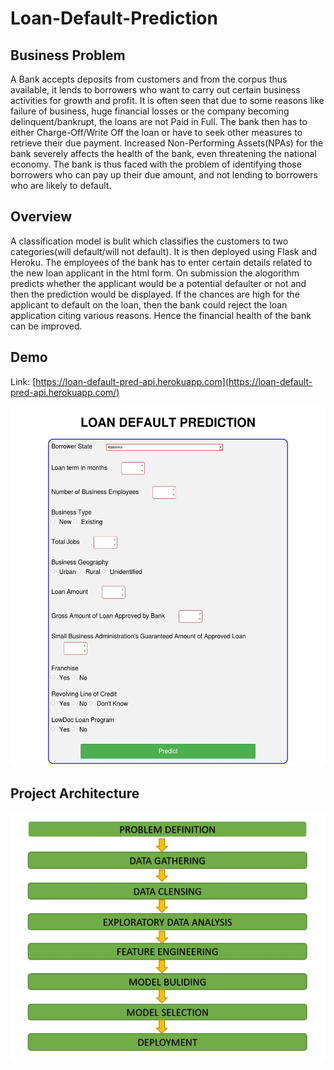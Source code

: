 # Loan-Default-Prediction
## Business Problem
A Bank accepts deposits from customers and from the corpus thus available, it lends to borrowers who want to carry out certain business activities for growth and profit. 
It is often seen that due to some reasons like failure of business, huge financial losses or the company becoming delinquent/bankrupt, the loans are not Paid in Full. 
The bank then has to either Charge-Off/Write Off the loan or have to seek other measures to retrieve their due payment. Increased Non-Performing Assets(NPAs) for the bank
severely affects the health of the bank, even threatening the national economy. The bank is thus faced with the problem of identifying those borrowers who can pay up their 
due amount, and not lending to borrowers who are likely to default.

## Overview
A classification model is bulit which classifies the customers to two categories(will default/will not default). It is then deployed using Flask and Heroku. The employees of the bank has to enter certain details related to the new loan applicant in the html form. On submission the alogorithm predicts whether the applicant would be a potential defaulter or not and then the prediction would be displayed. If the chances are high for the applicant to default on the loan, then the bank could reject the loan application citing various reasons. Hence the financial health of the bank can be improved. 

## Demo
Link: [https://loan-default-pred-api.herokuapp.com](https://loan-default-pred-api.herokuapp.com/)

![](/static/form_image.jpg)

## Project Architecture
![](/static/architecture.jpg)

